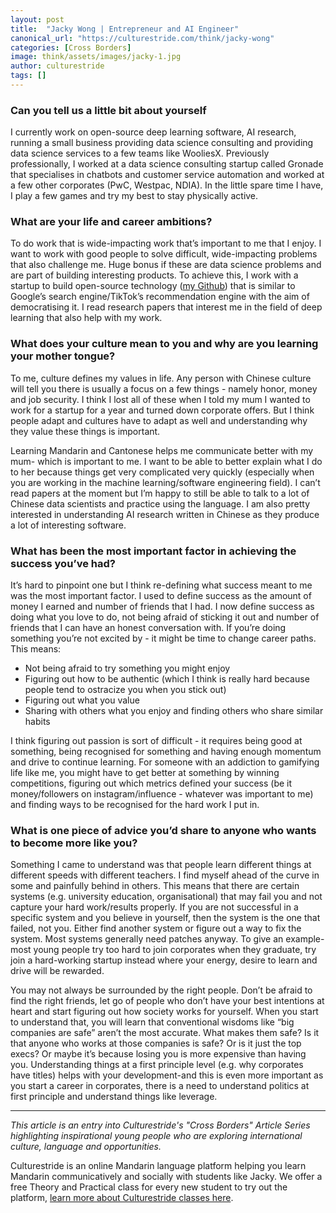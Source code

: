 ```yaml
---
layout: post
title:  "Jacky Wong | Entrepreneur and AI Engineer"
canonical_url: "https://culturestride.com/think/jacky-wong"
categories: [Cross Borders]
image: think/assets/images/jacky-1.jpg
author: culturestride
tags: []
---
```



### Can you tell us a little bit about yourself 

I currently work on open-source deep learning software, AI research, running a small business providing data science consulting and providing data science services to a few teams like WooliesX. Previously professionally, I worked at a data science consulting startup called Gronade that specialises in chatbots and customer service automation and worked at a few other corporates (PwC, Westpac, NDIA). In the little spare time I have, I play a few games and try my best to stay physically active.

### What are your life and career ambitions?
    
To do work that is wide-impacting work that’s important to me that I enjoy. I want to work with good people to solve difficult, wide-impacting problems that also challenge me. Huge bonus if these are data science problems and are part of building interesting products. To achieve this, I work with a startup to build open-source technology (<a href="https://github.com/boba-and-beer" target="_blank">my Github</a>) that is similar to Google’s search engine/TikTok’s recommendation engine with the aim of democratising it. I read research papers that interest me in the field of deep learning that also help with my work.
  
### What does your culture mean to you and why are you learning your mother tongue?
 
To me, culture defines my values in life. Any person with Chinese culture will tell you there is usually a focus on a few things - namely honor, money and job security. I think I lost all of these when I told my mum I wanted to work for a startup for a year and turned down corporate offers. But I think people adapt and cultures have to adapt as well and understanding why they value these things is important. 

Learning Mandarin and Cantonese helps me communicate better with my mum- which is important to me. I want to be able to better explain what I do to her because things get very complicated very quickly (especially when you are working in the machine learning/software engineering field). I can’t read papers at the moment but I’m happy to still be able to talk to a lot of Chinese data scientists and practice using the language. I am also pretty interested in understanding AI research written in Chinese as they produce a lot of interesting software.

### What has been the most important factor in achieving the success you’ve had?

It’s hard to pinpoint one but I think re-defining what success meant to me was the most important factor. I used to define success as the amount of money I earned and number of friends that I had. I now define success as doing what you love to do, not being afraid of sticking it out and number of friends that I can have an honest conversation with. If you’re doing something you’re not excited by - it might be time to change career paths. This means:

- Not being afraid to try something you might enjoy 
- Figuring out how to be authentic (which I think is really hard because people tend to ostracize you when you stick out) 
- Figuring out what you value
- Sharing with others what you enjoy and finding others who share similar habits

I think figuring out passion is sort of difficult - it requires being good at something, being recognised for something and having enough momentum and drive to continue learning. For someone with an addiction to gamifying life like me, you might have to get better at something by winning competitions, figuring out which metrics defined your success (be it money/followers on instagram/influence - whatever was important to me) and finding ways to be recognised for the hard work I put in.


### What is one piece of advice you’d share to anyone who wants to become more like you?

Something I came to understand was that people learn different things at different speeds with different teachers. I find myself ahead of the curve in some and painfully behind in others. This means that there are certain systems (e.g. university education, organisational) that may fail you and not capture your hard work/results properly. If you are not successful in a specific system and you believe in yourself, then the system is the one that failed, not you. Either find another system or figure out a way to fix the system. Most systems generally need patches anyway. To give an example- most young people try too hard to join corporates when they graduate, try join a hard-working startup instead where your energy, desire to learn and drive will be rewarded.

You may not always be surrounded by the right people. Don’t be afraid to find the right friends, let go of people who don’t have your best intentions at heart and start figuring out how society works for yourself. When you start to understand that, you will learn that conventional wisdoms like “big companies are safe” aren’t the most accurate. What makes them safe? Is it that anyone who works at those companies is safe? Or is it just the top execs? Or maybe it’s because losing you is more expensive than having you. Understanding things at a first principle level (e.g. why corporates have titles) helps with your development-and this is even more important as you start a career in corporates, there is a need to understand politics at first principle and understand things like leverage.

---

*This article is an entry into Culturestride's "Cross Borders" Article Series highlighting inspirational young people who are exploring international culture, language and opportunities.*

Culturestride is an online Mandarin language platform helping you learn Mandarin communicatively and socially with students like Jacky. We offer a free Theory and Practical class for every new student to try out the platform, <a href="" class="cta" >learn more about Culturestride classes here</a>.
